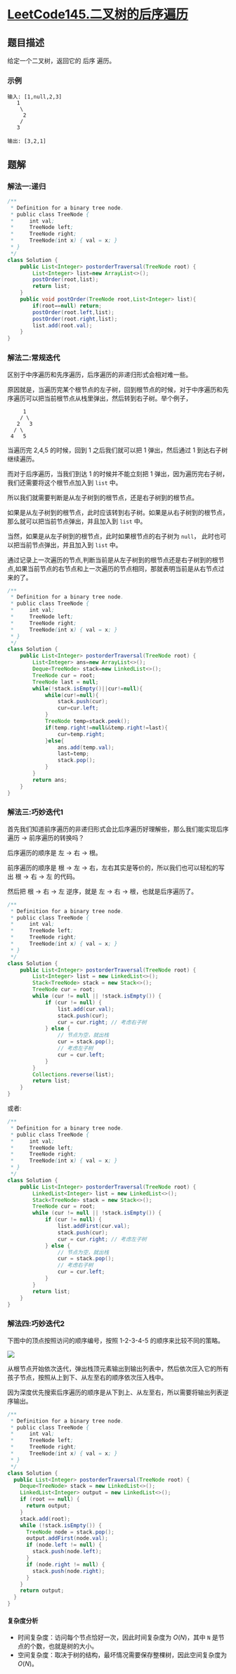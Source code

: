 # [LeetCode145.二叉树的后序遍历](https://leetcode-cn.com/problems/binary-tree-postorder-traversal/)
## 题目描述
给定一个二叉树，返回它的 后序 遍历。
### 示例
```
输入: [1,null,2,3]  
   1
    \
     2
    /
   3 

输出: [3,2,1]
```
## 题解
### 解法一:递归
```java
/**
 * Definition for a binary tree node.
 * public class TreeNode {
 *     int val;
 *     TreeNode left;
 *     TreeNode right;
 *     TreeNode(int x) { val = x; }
 * }
 */
class Solution {
    public List<Integer> postorderTraversal(TreeNode root) {
        List<Integer> list=new ArrayList<>();
        postOrder(root,list);
        return list;
    }
    public void postOrder(TreeNode root,List<Integer> list){
        if(root==null) return;
        postOrder(root.left,list);
        postOrder(root.right,list);
        list.add(root.val);
    }
}
```
### 解法二:常规迭代
区别于中序遍历和先序遍历，后序遍历的非递归形式会相对难一些。

原因就是，当遍历完某个根节点的左子树，回到根节点的时候，对于中序遍历和先序遍历可以把当前根节点从栈里弹出，然后转到右子树。举个例子，
```
     1
    / \
   2   3
  / \
 4   5
```
当遍历完 2,4,5 的时候，回到 1 之后我们就可以把 1 弹出，然后通过 1 到达右子树继续遍历。

而对于后序遍历，当我们到达 1 的时候并不能立刻把 1 弹出，因为遍历完右子树，我们还需要将这个根节点加入到 `list` 中。

所以我们就需要判断是从左子树到的根节点，还是右子树到的根节点。

如果是从左子树到的根节点，此时应该转到右子树。如果是从右子树到的根节点，那么就可以把当前节点弹出，并且加入到 `list` 中。

当然，如果是从左子树到的根节点，此时如果根节点的右子树为 `null`， 此时也可以把当前节点弹出，并且加入到 `list` 中。

通过记录上一次遍历的节点,判断当前是从左子树到的根节点还是右子树到的根节点,如果当前节点的右节点和上一次遍历的节点相同，那就表明当前是从右节点过来的了。

```java
/**
 * Definition for a binary tree node.
 * public class TreeNode {
 *     int val;
 *     TreeNode left;
 *     TreeNode right;
 *     TreeNode(int x) { val = x; }
 * }
 */
class Solution {
    public List<Integer> postorderTraversal(TreeNode root) {
        List<Integer> ans=new ArrayList<>();
        Deque<TreeNode> stack=new LinkedList<>();
        TreeNode cur = root;
        TreeNode last = null;
        while(!stack.isEmpty()||cur!=null){
            while(cur!=null){
                stack.push(cur);
                cur=cur.left;
            }
            TreeNode temp=stack.peek();
            if(temp.right!=null&&temp.right!=last){
                cur=temp.right;
            }else{
                ans.add(temp.val);
                last=temp;
                stack.pop();
            }
        }
        return ans;
    }
}
```
### 解法三:巧妙迭代1
首先我们知道前序遍历的非递归形式会比后序遍历好理解些，那么我们能实现后序遍历 -> 前序遍历的转换吗？

后序遍历的顺序是 左 -> 右 -> 根。

前序遍历的顺序是 根 -> 左 -> 右，左右其实是等价的，所以我们也可以轻松的写出 根 -> 右 -> 左 的代码。

然后把 根 -> 右 -> 左 逆序，就是 左 -> 右 -> 根，也就是后序遍历了。

```java
/**
 * Definition for a binary tree node.
 * public class TreeNode {
 *     int val;
 *     TreeNode left;
 *     TreeNode right;
 *     TreeNode(int x) { val = x; }
 * }
 */
class Solution {
    public List<Integer> postorderTraversal(TreeNode root) {
        List<Integer> list = new LinkedList<>();
        Stack<TreeNode> stack = new Stack<>();
        TreeNode cur = root;
        while (cur != null || !stack.isEmpty()) {
            if (cur != null) {
                list.add(cur.val);
                stack.push(cur);
                cur = cur.right; // 考虑右子树
            } else {
                // 节点为空，就出栈
                cur = stack.pop();
                // 考虑左子树
                cur = cur.left;
            }
        }
        Collections.reverse(list);
        return list;
    }
}
```
或者:
```java
/**
 * Definition for a binary tree node.
 * public class TreeNode {
 *     int val;
 *     TreeNode left;
 *     TreeNode right;
 *     TreeNode(int x) { val = x; }
 * }
 */
class Solution {
    public List<Integer> postorderTraversal(TreeNode root) {
        LinkedList<Integer> list = new LinkedList<>();
        Stack<TreeNode> stack = new Stack<>();
        TreeNode cur = root;
        while (cur != null || !stack.isEmpty()) {
            if (cur != null) {
                list.addFirst(cur.val);
                stack.push(cur);
                cur = cur.right; // 考虑左子树
            } else {
                // 节点为空，就出栈
                cur = stack.pop();
                // 考虑右子树
                cur = cur.left;
            }
        }
        return list;
    }
}
```
### 解法四:巧妙迭代2
下图中的顶点按照访问的顺序编号，按照 1-2-3-4-5 的顺序来比较不同的策略。

![](https://picgp.oss-cn-beijing.aliyuncs.com/img/20200811235625.png)

从根节点开始依次迭代，弹出栈顶元素输出到输出列表中，然后依次压入它的所有孩子节点，按照从上到下、从左至右的顺序依次压入栈中。

因为深度优先搜索后序遍历的顺序是从下到上、从左至右，所以需要将输出列表逆序输出。
```java
/**
 * Definition for a binary tree node.
 * public class TreeNode {
 *     int val;
 *     TreeNode left;
 *     TreeNode right;
 *     TreeNode(int x) { val = x; }
 * }
 */
class Solution {
  public List<Integer> postorderTraversal(TreeNode root) {
    Deque<TreeNode> stack = new LinkedList<>();
    LinkedList<Integer> output = new LinkedList<>();
    if (root == null) {
      return output;
    }
    stack.add(root);
    while (!stack.isEmpty()) {
      TreeNode node = stack.pop();
      output.addFirst(node.val);
      if (node.left != null) {
        stack.push(node.left);
      }
      if (node.right != null) {
        stack.push(node.right);
      }
    }
    return output;
  }
}
```
#### 复杂度分析

- 时间复杂度：访问每个节点恰好一次，因此时间复杂度为 $O(N)$，其中 `N` 是节点的个数，也就是树的大小。
- 空间复杂度：取决于树的结构，最坏情况需要保存整棵树，因此空间复杂度为 $O(N)$。








